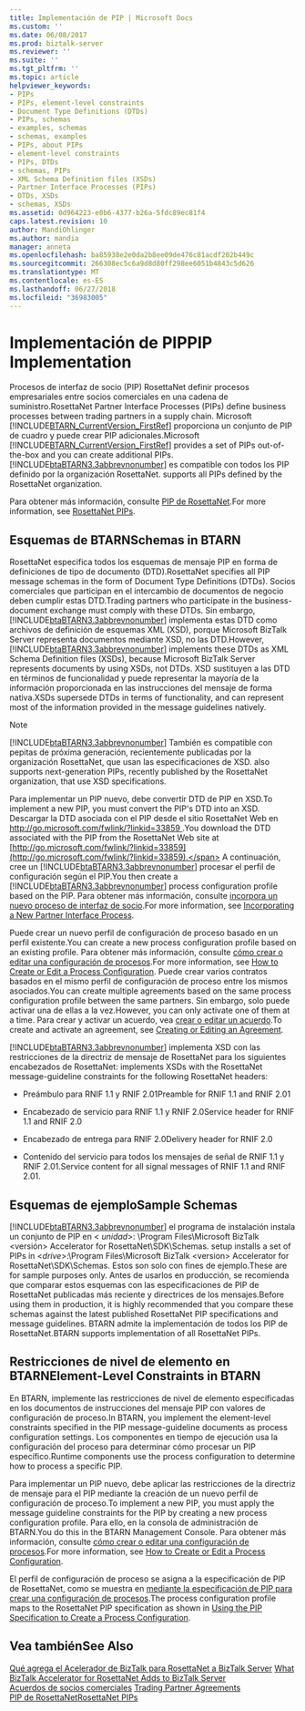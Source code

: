 ```yaml
---
title: Implementación de PIP | Microsoft Docs
ms.custom: ''
ms.date: 06/08/2017
ms.prod: biztalk-server
ms.reviewer: ''
ms.suite: ''
ms.tgt_pltfrm: ''
ms.topic: article
helpviewer_keywords:
- PIPs
- PIPs, element-level constraints
- Document Type Definitions (DTDs)
- PIPs, schemas
- examples, schemas
- schemas, examples
- PIPs, about PIPs
- element-level constraints
- PIPs, DTDs
- schemas, PIPs
- XML Schema Definition files (XSDs)
- Partner Interface Processes (PIPs)
- DTDs, XSDs
- schemas, XSDs
ms.assetid: 0d964223-e0b6-4377-b26a-5fdc89ec81f4
caps.latest.revision: 10
author: MandiOhlinger
ms.author: mandia
manager: anneta
ms.openlocfilehash: ba85938e2e0da2b8ee09de476c81acdf202b449c
ms.sourcegitcommit: 266308ec5c6a9d8d80ff298ee6051b4843c5d626
ms.translationtype: MT
ms.contentlocale: es-ES
ms.lasthandoff: 06/27/2018
ms.locfileid: "36983005"
---
```

# <a name="pip-implementation"></a><span data-ttu-id="f6c92-102">Implementación de PIP</span><span class="sxs-lookup"><span data-stu-id="f6c92-102">PIP Implementation</span></span>
<span data-ttu-id="f6c92-103">Procesos de interfaz de socio (PIP) RosettaNet definir procesos empresariales entre socios comerciales en una cadena de suministro.</span><span class="sxs-lookup"><span data-stu-id="f6c92-103">RosettaNet Partner Interface Processes (PIPs) define business processes between trading partners in a supply chain.</span></span> <span data-ttu-id="f6c92-104">Microsoft [!INCLUDE[BTARN_CurrentVersion_FirstRef](../../includes/btarn-currentversion-firstref-md.md)] proporciona un conjunto de PIP de cuadro y puede crear PIP adicionales.</span><span class="sxs-lookup"><span data-stu-id="f6c92-104">Microsoft [!INCLUDE[BTARN_CurrentVersion_FirstRef](../../includes/btarn-currentversion-firstref-md.md)] provides a set of PIPs out-of-the-box and you can create additional PIPs.</span></span> [!INCLUDE[btaBTARN3.3abbrevnonumber](../../includes/btabtarn3-3abbrevnonumber-md.md)]<span data-ttu-id="f6c92-105"> es compatible con todos los PIP definido por la organización RosettaNet.</span><span class="sxs-lookup"><span data-stu-id="f6c92-105"> supports all PIPs defined by the RosettaNet organization.</span></span>  
  
 <span data-ttu-id="f6c92-106">Para obtener más información, consulte [PIP de RosettaNet](../../adapters-and-accelerators/accelerator-rosettanet/rosettanet-pips.md).</span><span class="sxs-lookup"><span data-stu-id="f6c92-106">For more information, see [RosettaNet PIPs](../../adapters-and-accelerators/accelerator-rosettanet/rosettanet-pips.md).</span></span>  
  
## <a name="schemas-in-btarn"></a><span data-ttu-id="f6c92-107">Esquemas de BTARN</span><span class="sxs-lookup"><span data-stu-id="f6c92-107">Schemas in BTARN</span></span>  
 <span data-ttu-id="f6c92-108">RosettaNet especifica todos los esquemas de mensaje PIP en forma de definiciones de tipo de documento (DTD).</span><span class="sxs-lookup"><span data-stu-id="f6c92-108">RosettaNet specifies all PIP message schemas in the form of Document Type Definitions (DTDs).</span></span> <span data-ttu-id="f6c92-109">Socios comerciales que participan en el intercambio de documentos de negocio deben cumplir estas DTD.</span><span class="sxs-lookup"><span data-stu-id="f6c92-109">Trading partners who participate in the business-document exchange must comply with these DTDs.</span></span> <span data-ttu-id="f6c92-110">Sin embargo, [!INCLUDE[btaBTARN3.3abbrevnonumber](../../includes/btabtarn3-3abbrevnonumber-md.md)] implementa estas DTD como archivos de definición de esquemas XML (XSD), porque Microsoft BizTalk Server representa documentos mediante XSD, no las DTD.</span><span class="sxs-lookup"><span data-stu-id="f6c92-110">However, [!INCLUDE[btaBTARN3.3abbrevnonumber](../../includes/btabtarn3-3abbrevnonumber-md.md)] implements these DTDs as XML Schema Definition files (XSDs), because Microsoft  BizTalk Server represents documents by using XSDs, not DTDs.</span></span> <span data-ttu-id="f6c92-111">XSD sustituyen a las DTD en términos de funcionalidad y puede representar la mayoría de la información proporcionada en las instrucciones del mensaje de forma nativa.</span><span class="sxs-lookup"><span data-stu-id="f6c92-111">XSDs supersede DTDs in terms of functionality, and can represent most of the information provided in the message guidelines natively.</span></span>  
  
> [!NOTE]
>  [!INCLUDE[btaBTARN3.3abbrevnonumber](../../includes/btabtarn3-3abbrevnonumber-md.md)]<span data-ttu-id="f6c92-112"> También es compatible con pepitas de próxima generación, recientemente publicadas por la organización RosettaNet, que usan las especificaciones de XSD.</span><span class="sxs-lookup"><span data-stu-id="f6c92-112"> also supports next-generation PIPs, recently published by the RosettaNet organization, that use XSD specifications.</span></span>  
  
 <span data-ttu-id="f6c92-113">Para implementar un PIP nuevo, debe convertir DTD de PIP en XSD.</span><span class="sxs-lookup"><span data-stu-id="f6c92-113">To implement a new PIP, you must convert the PIP's DTD into an XSD.</span></span> <span data-ttu-id="f6c92-114">Descargar la DTD asociada con el PIP desde el sitio RosettaNet Web en [ http://go.microsoft.com/fwlink/?linkid=33859 ](http://go.microsoft.com/fwlink/?linkid=33859).</span><span class="sxs-lookup"><span data-stu-id="f6c92-114">You download the DTD associated with the PIP from the RosettaNet Web site at [http://go.microsoft.com/fwlink/?linkid=33859](http://go.microsoft.com/fwlink/?linkid=33859).</span></span> <span data-ttu-id="f6c92-115">A continuación, cree un [!INCLUDE[btaBTARN3.3abbrevnonumber](../../includes/btabtarn3-3abbrevnonumber-md.md)] procesar el perfil de configuración según el PIP.</span><span class="sxs-lookup"><span data-stu-id="f6c92-115">You then create a [!INCLUDE[btaBTARN3.3abbrevnonumber](../../includes/btabtarn3-3abbrevnonumber-md.md)] process configuration profile based on the PIP.</span></span> <span data-ttu-id="f6c92-116">Para obtener más información, consulte [incorpora un nuevo proceso de interfaz de socio](../../adapters-and-accelerators/accelerator-rosettanet/incorporating-a-new-partner-interface-process.md).</span><span class="sxs-lookup"><span data-stu-id="f6c92-116">For more information, see [Incorporating a New Partner Interface Process](../../adapters-and-accelerators/accelerator-rosettanet/incorporating-a-new-partner-interface-process.md).</span></span>  
  
 <span data-ttu-id="f6c92-117">Puede crear un nuevo perfil de configuración de proceso basado en un perfil existente.</span><span class="sxs-lookup"><span data-stu-id="f6c92-117">You can create a new process configuration profile based on an existing profile.</span></span> <span data-ttu-id="f6c92-118">Para obtener más información, consulte [cómo crear o editar una configuración de procesos](../../adapters-and-accelerators/accelerator-rosettanet/how-to-create-or-edit-a-process-configuration.md).</span><span class="sxs-lookup"><span data-stu-id="f6c92-118">For more information, see [How to Create or Edit a Process Configuration](../../adapters-and-accelerators/accelerator-rosettanet/how-to-create-or-edit-a-process-configuration.md).</span></span> <span data-ttu-id="f6c92-119">Puede crear varios contratos basados en el mismo perfil de configuración de proceso entre los mismos asociados.</span><span class="sxs-lookup"><span data-stu-id="f6c92-119">You can create multiple agreements based on the same process configuration profile between the same partners.</span></span> <span data-ttu-id="f6c92-120">Sin embargo, solo puede activar una de ellas a la vez.</span><span class="sxs-lookup"><span data-stu-id="f6c92-120">However, you can only activate one of them at a time.</span></span> <span data-ttu-id="f6c92-121">Para crear y activar un acuerdo, vea [crear o editar un acuerdo](../../adapters-and-accelerators/accelerator-rosettanet/creating-or-editing-an-agreement.md).</span><span class="sxs-lookup"><span data-stu-id="f6c92-121">To create and activate an agreement, see [Creating or Editing an Agreement](../../adapters-and-accelerators/accelerator-rosettanet/creating-or-editing-an-agreement.md).</span></span>  
  
 [!INCLUDE[btaBTARN3.3abbrevnonumber](../../includes/btabtarn3-3abbrevnonumber-md.md)]<span data-ttu-id="f6c92-122"> implementa XSD con las restricciones de la directriz de mensaje de RosettaNet para los siguientes encabezados de RosettaNet:</span><span class="sxs-lookup"><span data-stu-id="f6c92-122"> implements XSDs with the RosettaNet message-guideline constraints for the following RosettaNet headers:</span></span>  
  
-   <span data-ttu-id="f6c92-123">Preámbulo para RNIF 1.1 y RNIF 2.01</span><span class="sxs-lookup"><span data-stu-id="f6c92-123">Preamble for RNIF 1.1 and RNIF 2.01</span></span>  
  
-   <span data-ttu-id="f6c92-124">Encabezado de servicio para RNIF 1.1 y RNIF 2.0</span><span class="sxs-lookup"><span data-stu-id="f6c92-124">Service header for RNIF 1.1 and RNIF 2.0</span></span>  
  
-   <span data-ttu-id="f6c92-125">Encabezado de entrega para RNIF 2.0</span><span class="sxs-lookup"><span data-stu-id="f6c92-125">Delivery header for RNIF 2.0</span></span>  
  
-   <span data-ttu-id="f6c92-126">Contenido del servicio para todos los mensajes de señal de RNIF 1.1 y RNIF 2.01.</span><span class="sxs-lookup"><span data-stu-id="f6c92-126">Service content for all signal messages of RNIF 1.1 and RNIF 2.01.</span></span>  
  
## <a name="sample-schemas"></a><span data-ttu-id="f6c92-127">Esquemas de ejemplo</span><span class="sxs-lookup"><span data-stu-id="f6c92-127">Sample Schemas</span></span>  
 [!INCLUDE[btaBTARN3.3abbrevnonumber](../../includes/btabtarn3-3abbrevnonumber-md.md)]<span data-ttu-id="f6c92-128"> el programa de instalación instala un conjunto de PIP en \< *unidad*\>: \Program Files\Microsoft BizTalk \<versión\> Accelerator for RosettaNet\SDK\Schemas.</span><span class="sxs-lookup"><span data-stu-id="f6c92-128"> setup installs a set of PIPs in \<*drive*\>:\Program Files\Microsoft BizTalk \<version\> Accelerator for RosettaNet\SDK\Schemas.</span></span> <span data-ttu-id="f6c92-129">Estos son solo con fines de ejemplo.</span><span class="sxs-lookup"><span data-stu-id="f6c92-129">These are for sample purposes only.</span></span> <span data-ttu-id="f6c92-130">Antes de usarlos en producción, se recomienda que comparar estos esquemas con las especificaciones de PIP de RosettaNet publicadas más reciente y directrices de los mensajes.</span><span class="sxs-lookup"><span data-stu-id="f6c92-130">Before using them in production, it is highly recommended that you compare these schemas against the latest published RosettaNet PIP specifications and message guidelines.</span></span> <span data-ttu-id="f6c92-131">BTARN admite la implementación de todos los PIP de RosettaNet.</span><span class="sxs-lookup"><span data-stu-id="f6c92-131">BTARN supports implementation of all RosettaNet PIPs.</span></span>  
  
## <a name="element-level-constraints-in-btarn"></a><span data-ttu-id="f6c92-132">Restricciones de nivel de elemento en BTARN</span><span class="sxs-lookup"><span data-stu-id="f6c92-132">Element-Level Constraints in BTARN</span></span>  
 <span data-ttu-id="f6c92-133">En BTARN, implemente las restricciones de nivel de elemento especificadas en los documentos de instrucciones del mensaje PIP con valores de configuración de proceso.</span><span class="sxs-lookup"><span data-stu-id="f6c92-133">In BTARN, you implement the element-level constraints specified in the PIP message-guideline documents as process configuration settings.</span></span> <span data-ttu-id="f6c92-134">Los componentes en tiempo de ejecución usa la configuración del proceso para determinar cómo procesar un PIP específico.</span><span class="sxs-lookup"><span data-stu-id="f6c92-134">Runtime components use the process configuration to determine how to process a specific PIP.</span></span>  
  
 <span data-ttu-id="f6c92-135">Para implementar un PIP nuevo, debe aplicar las restricciones de la directriz de mensaje para el PIP mediante la creación de un nuevo perfil de configuración de proceso.</span><span class="sxs-lookup"><span data-stu-id="f6c92-135">To implement a new PIP, you must apply the message guideline constraints for the PIP by creating a new process configuration profile.</span></span> <span data-ttu-id="f6c92-136">Para ello, en la consola de administración de BTARN.</span><span class="sxs-lookup"><span data-stu-id="f6c92-136">You do this in the BTARN Management Console.</span></span> <span data-ttu-id="f6c92-137">Para obtener más información, consulte [cómo crear o editar una configuración de procesos](../../adapters-and-accelerators/accelerator-rosettanet/how-to-create-or-edit-a-process-configuration.md).</span><span class="sxs-lookup"><span data-stu-id="f6c92-137">For more information, see [How to Create or Edit a Process Configuration](../../adapters-and-accelerators/accelerator-rosettanet/how-to-create-or-edit-a-process-configuration.md).</span></span>  
  
 <span data-ttu-id="f6c92-138">El perfil de configuración de proceso se asigna a la especificación de PIP de RosettaNet, como se muestra en [mediante la especificación de PIP para crear una configuración de procesos](../../adapters-and-accelerators/accelerator-rosettanet/using-the-pip-specification-to-create-a-process-configuration.md).</span><span class="sxs-lookup"><span data-stu-id="f6c92-138">The process configuration profile maps to the RosettaNet PIP specification as shown in [Using the PIP Specification to Create a Process Configuration](../../adapters-and-accelerators/accelerator-rosettanet/using-the-pip-specification-to-create-a-process-configuration.md).</span></span>  
  
## <a name="see-also"></a><span data-ttu-id="f6c92-139">Vea también</span><span class="sxs-lookup"><span data-stu-id="f6c92-139">See Also</span></span>  
 <span data-ttu-id="f6c92-140">[Qué agrega el Acelerador de BizTalk para RosettaNet a BizTalk Server](../../adapters-and-accelerators/accelerator-rosettanet/what-biztalk-accelerator-for-rosettanet-adds-to-biztalk-server.md) </span><span class="sxs-lookup"><span data-stu-id="f6c92-140">[What BizTalk Accelerator for RosettaNet Adds to BizTalk Server](../../adapters-and-accelerators/accelerator-rosettanet/what-biztalk-accelerator-for-rosettanet-adds-to-biztalk-server.md) </span></span>  
 <span data-ttu-id="f6c92-141">[Acuerdos de socios comerciales](../../adapters-and-accelerators/accelerator-rosettanet/trading-partner-agreements.md) </span><span class="sxs-lookup"><span data-stu-id="f6c92-141">[Trading Partner Agreements](../../adapters-and-accelerators/accelerator-rosettanet/trading-partner-agreements.md) </span></span>  
 [<span data-ttu-id="f6c92-142">PIP de RosettaNet</span><span class="sxs-lookup"><span data-stu-id="f6c92-142">RosettaNet PIPs</span></span>](../../adapters-and-accelerators/accelerator-rosettanet/rosettanet-pips.md)
